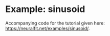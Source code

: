 # Example: sinusoid

Accompanying code for the tutorial given here: https://neuralfit.net/examples/sinusoid/.
